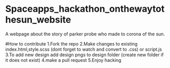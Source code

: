 # Spaceapps_hackathon_onthewaytothesun_website
A webpage about the story of parker probe who made to corona of the sun.

#How to contribute
1.Fork the repo
2.Make changes to existing index.html,style.scss (dont forget to watch and convert to .css) or script.js
3.To add new design add design pngs to design folder (create new folder if it does not exist)
4.make a pull request
5.Enjoy hacking
